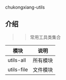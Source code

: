 chukongxiang-utils

## 介绍
>> 常用工具类集合


| 模块         | 说明   |
|------------|------|
| utils-all  | 所有模块 |
| utils-file | 文件模块 |